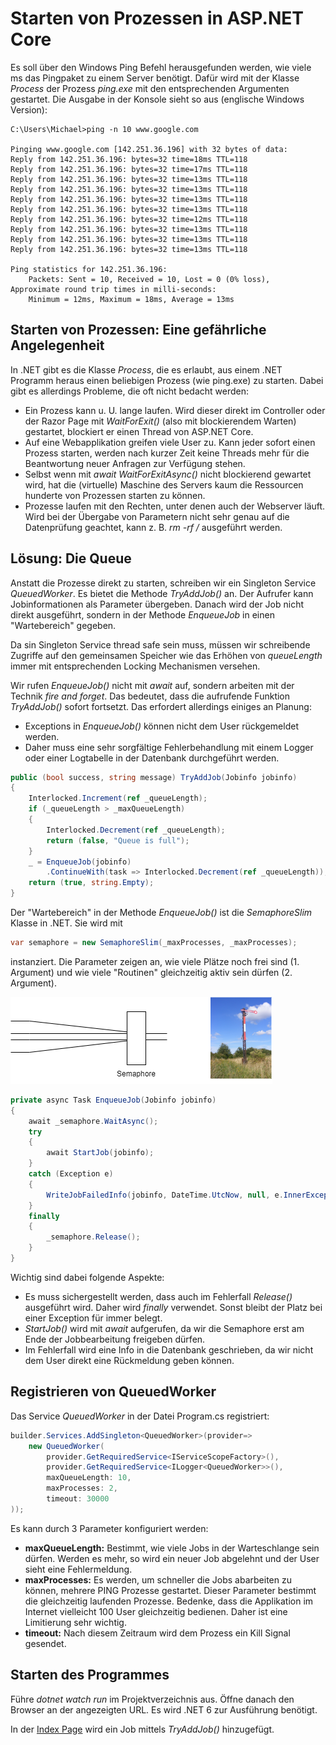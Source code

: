 # Starten von Prozessen in ASP.NET Core

Es soll über den Windows Ping Befehl herausgefunden werden, wie viele ms das Pingpaket zu einem
Server benötigt. Dafür wird mit der Klasse *Process* der Prozess *ping.exe* mit den
entsprechenden Argumenten gestartet. Die Ausgabe in der Konsole sieht so aus (englische
Windows Version):

```
C:\Users\Michael>ping -n 10 www.google.com

Pinging www.google.com [142.251.36.196] with 32 bytes of data:
Reply from 142.251.36.196: bytes=32 time=18ms TTL=118
Reply from 142.251.36.196: bytes=32 time=17ms TTL=118
Reply from 142.251.36.196: bytes=32 time=13ms TTL=118
Reply from 142.251.36.196: bytes=32 time=13ms TTL=118
Reply from 142.251.36.196: bytes=32 time=13ms TTL=118
Reply from 142.251.36.196: bytes=32 time=13ms TTL=118
Reply from 142.251.36.196: bytes=32 time=12ms TTL=118
Reply from 142.251.36.196: bytes=32 time=13ms TTL=118
Reply from 142.251.36.196: bytes=32 time=13ms TTL=118
Reply from 142.251.36.196: bytes=32 time=13ms TTL=118

Ping statistics for 142.251.36.196:
    Packets: Sent = 10, Received = 10, Lost = 0 (0% loss),
Approximate round trip times in milli-seconds:
    Minimum = 12ms, Maximum = 18ms, Average = 13ms
```


## Starten von Prozessen: Eine gefährliche Angelegenheit

In .NET gibt es die Klasse *Process*, die es erlaubt, aus einem .NET Programm heraus einen
beliebigen Prozess (wie ping.exe) zu starten. Dabei gibt es allerdings Probleme, die oft nicht
bedacht werden:

- Ein Prozess kann u. U. lange laufen. Wird dieser direkt im Controller oder der Razor Page
  mit *WaitForExit()* (also mit blockierendem Warten) gestartet, blockiert er einen Thread von ASP.NET Core.
- Auf eine Webapplikation greifen viele User zu. Kann jeder sofort einen Prozess starten, werden
  nach kurzer Zeit keine Threads mehr für die Beantwortung neuer Anfragen zur Verfügung stehen.
- Selbst wenn mit *await WaitForExitAsync()* nicht blockierend gewartet wird, hat die (virtuelle)
  Maschine des Servers kaum die Ressourcen hunderte von Prozessen starten zu können.
- Prozesse laufen mit den Rechten, unter denen auch der Webserver läuft. Wird bei der Übergabe
  von Parametern nicht sehr genau auf die Datenprüfung geachtet, kann z. B. *rm -rf /* ausgeführt
  werden.

## Lösung: Die Queue

Anstatt die Prozesse direkt zu starten, schreiben wir ein Singleton Service *QueuedWorker*. Es
bietet die Methode *TryAddJob()* an. Der Aufrufer kann Jobinformationen als Parameter übergeben.
Danach wird der Job nicht direkt ausgeführt, sondern in der Methode *EnqueueJob* in einen
"Wartebereich" gegeben.

Da sin Singleton Service thread safe sein muss, müssen wir schreibende Zugriffe auf den gemeinsamen
Speicher wie das Erhöhen von *queueLength* immer mit entsprechenden Locking Mechanismen versehen.

Wir rufen *EnqueueJob()* nicht mit *await* auf, sondern arbeiten mit der Technik *fire and forget*.
Das bedeutet, dass die aufrufende Funktion *TryAddJob()* sofort fortsetzt. Das erfordert allerdings
einiges an Planung:

- Exceptions in *EnqueueJob()* können nicht dem User rückgemeldet werden.
- Daher muss eine sehr sorgfältige Fehlerbehandlung mit einem Logger oder einer Logtabelle in der
  Datenbank durchgeführt werden.

```c#
public (bool success, string message) TryAddJob(Jobinfo jobinfo)
{
    Interlocked.Increment(ref _queueLength);
    if (_queueLength > _maxQueueLength)
    {
        Interlocked.Decrement(ref _queueLength);
        return (false, "Queue is full");
    }
    _ = EnqueueJob(jobinfo)
        .ContinueWith(task => Interlocked.Decrement(ref _queueLength));
    return (true, string.Empty);
}
```

Der "Wartebereich" in der Methode *EnqueueJob()* ist die *SemaphoreSlim* Klasse in .NET. Sie
wird mit

```c#
var semaphore = new SemaphoreSlim(_maxProcesses, _maxProcesses);
```

instanziert. Die Parameter zeigen an, wie viele Plätze noch frei sind (1. Argument) und wie viele
"Routinen" gleichzeitig aktiv sein dürfen (2. Argument).

![](semaphore.png)


```c#
private async Task EnqueueJob(Jobinfo jobinfo)
{
    await _semaphore.WaitAsync();
    try
    {
        await StartJob(jobinfo);
    }
    catch (Exception e)
    {
        WriteJobFailedInfo(jobinfo, DateTime.UtcNow, null, e.InnerException?.Message ?? e.Message);
    }
    finally
    {
        _semaphore.Release();
    }
}
```

Wichtig sind dabei folgende Aspekte:

- Es muss sichergestellt werden, dass auch im Fehlerfall *Release()* ausgeführt wird. Daher wird
  *finally* verwendet. Sonst bleibt der Platz bei einer Exception für immer belegt.
- *StartJob()* wird mit *await* aufgerufen, da wir die Semaphore erst am Ende der Jobbearbeitung
  freigeben dürfen.
- Im Fehlerfall wird eine Info in die Datenbank geschrieben, da wir nicht dem User direkt eine
  Rückmeldung geben können.

## Registrieren von QueuedWorker

Das Service *QueuedWorker* in der Datei Program.cs registriert:

```c#
builder.Services.AddSingleton<QueuedWorker>(provider=>
    new QueuedWorker(
        provider.GetRequiredService<IServiceScopeFactory>(),
        provider.GetRequiredService<ILogger<QueuedWorker>>(),
        maxQueueLength: 10,
        maxProcesses: 2,
        timeout: 30000
));
```

Es kann durch 3 Parameter konfiguriert werden:

- **maxQueueLength:** Bestimmt, wie viele Jobs in der Warteschlange sein dürfen. Werden es
  mehr, so wird ein neuer Job abgelehnt und der User sieht eine Fehlermeldung.
- **maxProcesses:** Es werden, um schneller die Jobs abarbeiten zu können, mehrere PING
  Prozesse gestartet. Dieser Parameter bestimmt die gleichzeitig laufenden Prozesse. Bedenke, dass
  die Applikation im Internet vielleicht 100 User gleichzeitig bedienen. Daher ist eine
  Limitierung sehr wichtig.
- **timeout:** Nach diesem Zeitraum wird dem Prozess ein Kill Signal gesendet.

## Starten des Programmes

Führe *dotnet watch run* im Projektverzeichnis aus. Öffne danach den Browser an der angezeigten
URL. Es wird .NET 6 zur Ausführung benötigt.

In der [Index Page](Pages/Index.cshtml.cs) wird ein Job mittels *TryAddJob()* hinzugefügt.
